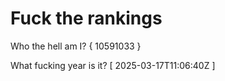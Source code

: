 # Fuck the rankings

Who the hell am I?
{ 10591033 }

What fucking year is it?
[ 2025-03-17T11:06:40Z ]
